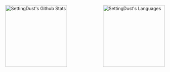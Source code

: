<p>
<img src="https://github-readme-stats.vercel.app/api?username=SettingDust&title_color=e6e6fa&text_color=f8f8ff&bg_color=0,9696ea,add4e8&icon_color=f0f8ff&border_radius=16&hide_border=true&custom_title=SettingDust&include_all_commits=true&show_icons=true" alt="SettingDust's Github Stats" height=195 align="left" />
<img src="https://github-readme-stats.vercel.app/api/top-langs?username=SettingDust&title_color=e6e6fa&text_color=f8f8ff&bg_color=0,add4e8,9696ea&border_radius=16&hide_border=true&custom_title=Languages&layout=compact&line_height=48" alt="SettingDust's Languages" height=195 align="right" />
</p>
